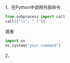 1、在Python中调用外部命令

```python
from subprocess import call
call(["ls", "-l"])
```

或者

```python
import os
os.system("your command")
```

2、